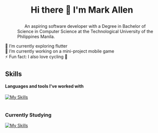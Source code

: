 # <p align="center">Hi there 👋 I'm Mark Allen</p>

 <dl>
   <dd>&nbsp; &nbsp; &nbsp; An aspiring software developer with a Degree in Bachelor of Science in Computer Science at the Technological University of the Philippines Manila.</dd>
 </dl>

🌱 I’m currently exploring flutter<br>
🔭 I’m currently working on a mini-project mobile game<br>
⚡ Fun fact: I also love cycling 👀<br>

## Skills
#### Languages and tools I've worked with
[![My Skills](https://skillicons.dev/icons?i=html,css,js,mysql,php,c,cpp,py,vue,flutter,git,arduino,raspberrypi&perline=5)](https://skillicons.dev)
<br><br>
### Currently Studying
[![My Skills](https://skillicons.dev/icons?i=flutter,firebase,github)](https://skillicons.dev)
<!--
**MakuAren/MakuAren** is a ✨ _special_ ✨ repository because its `README.md` (this file) appears on your GitHub profile.

Here are some ideas to get you started:

- 🔭 I’m currently working on ...
- 🌱 I’m currently learning ...
- 👯 I’m looking to collaborate on ...
- 🤔 I’m looking for help with ...
- 💬 Ask me about ...
- 📫 How to reach me: ...
- 😄 Pronouns: ...
- ⚡ Fun fact: ...
-->

